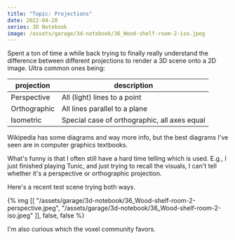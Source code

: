 ```yaml
---
title: "Topic: Projections"
date: 2022-04-28
series: 3D Notebook
image: /assets/garage/3d-notebook/36_Wood-shelf-room-2-iso.jpeg
---
```


Spent a ton of time a while back trying to finally really understand the difference between different projections to render a 3D scene onto a 2D image. Ultra common ones being:

projection | description
--- | ---
Perspective | All (light) lines to a point
Orthographic | All lines parallel to a plane
Isometric | Special case of orthographic, all axes equal

Wikipedia has some diagrams and way more info, but the best diagrams I've seen are in computer graphics textbooks.

What's funny is that I often still have a hard time telling which is used. E.g., I just finished playing Tunic, and just trying to recall the visuals, I can't tell whether it's a perspective or orthographic projection.

Here's a recent test scene trying both ways.


{% img [[
    "/assets/garage/3d-notebook/36_Wood-shelf-room-2-perspective.jpeg",
    "/assets/garage/3d-notebook/36_Wood-shelf-room-2-iso.jpeg"
]], false, false %}

I'm also curious which the voxel community favors.

